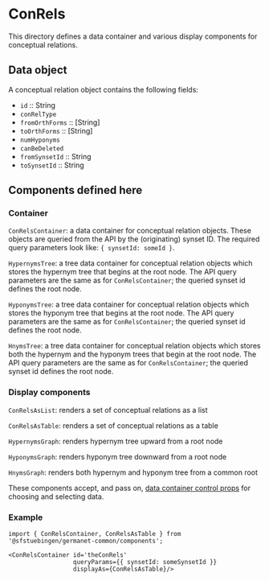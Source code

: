 # ConRels

This directory defines a data container and various display components
for conceptual relations.

## Data object

A conceptual relation object contains the following fields:

  - `id` :: String
  - `conRelType`
  - `fromOrthForms` :: [String]
  - `toOrthForms` :: [String]
  - `numHyponyms`
  - `canBeDeleted`
  - `fromSynsetId` :: String
  - `toSynsetId` :: String

## Components defined here

### Container

`ConRelsContainer`: a data container for conceptual relation objects.
These objects are queried from the API by the (originating) synset ID.
The required query parameters look like: `{ synsetId: someId }`.

`HypernymsTree`: a tree data container for conceptual relation objects
which stores the hypernym tree that begins at the root node.  The API
query parameters are the same as for `ConRelsContainer`; the queried
synset id defines the root node.

`HyponymsTree`: a tree data container for conceptual relation objects
which stores the hyponym tree that begins at the root node.  The API
query parameters are the same as for `ConRelsContainer`; the queried
synset id defines the root node.

`HnymsTree`: a tree data container for conceptual relation objects
which stores both the hypernym and the hyponym trees that begin at the
root node.  The API query parameters are the same as for
`ConRelsContainer`; the queried synset id defines the root node.

### Display components

`ConRelsAsList`: renders a set of conceptual relations as a list 

`ConRelsAsTable`: renders a set of conceptual relations as a table 

`HypernymsGraph`: renders hypernym tree upward from a root node

`HyponymsGraph`: renders hyponym tree downward from a root node

`HnymsGraph`: renders both hypernym and hyponym tree from a common root 

These components accept, and pass on, [data container control
props](../DataContainer#user-content-selecting-and-choosing-data-objects) for choosing and selecting data.

### Example

```
import { ConRelsContainer, ConRelsAsTable } from '@sfstuebingen/germanet-common/components';

<ConRelsContainer id='theConRels'
                  queryParams={{ synsetId: someSynsetId }}
                  displayAs={ConRelsAsTable}/>
```

